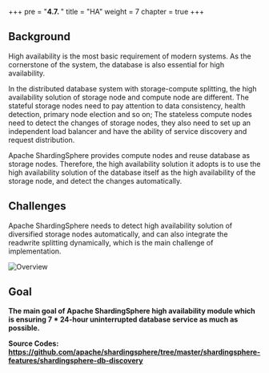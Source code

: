 +++
pre = "<b>4.7. </b>"
title = "HA"
weight = 7
chapter = true
+++

## Background

High availability is the most basic requirement of modern systems.
As the cornerstone of the system, the database is also essential for high availability.

In the distributed database system with storage-compute splitting, the high availability solution of storage node and compute node are different.
The stateful storage nodes need to pay attention to data consistency, health detection, primary node election and so on;
The stateless compute nodes need to detect the changes of storage nodes, they also need to set up an independent load balancer and have the ability of service discovery and request distribution.

Apache ShardingSphere provides compute nodes and reuse database as storage nodes.
Therefore, the high availability solution it adopts is to use the high availability solution of the database itself as the high availability of the storage node, and detect the changes automatically.

## Challenges

Apache ShardingSphere needs to detect high availability solution of diversified storage nodes automatically,
and can also integrate the readwrite splitting dynamically, which is the main challenge of implementation.

![Overview](https://shardingsphere.apache.org/document/current/img/discovery/overview.en.png)

## Goal

**The main goal of Apache ShardingSphere high availability module which is ensuring 7 * 24-hour uninterrupted database service as much as possible.**

**Source Codes: https://github.com/apache/shardingsphere/tree/master/shardingsphere-features/shardingsphere-db-discovery**

